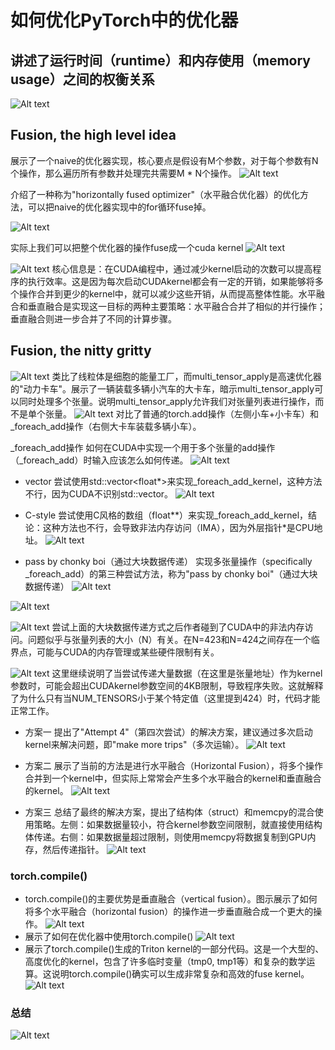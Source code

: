 
# 如何优化PyTorch中的优化器

## 讲述了运行时间（runtime）和内存使用（memory usage）之间的权衡关系
![Alt text](../img/cuda-mode/lc-6-image-1.png)


## Fusion, the high level idea


展示了一个naive的优化器实现，核心要点是假设有M个参数，对于每个参数有N个操作，那么遍历所有参数并处理完共需要M * N个操作。
![Alt text](../img/cuda-mode/lc-6-image-2.png)

介绍了一种称为"horizontally fused optimizer"（水平融合优化器）的优化方法，可以把naive的优化器实现中的for循环fuse掉。

![Alt text](../img/cuda-mode/lc-6-image-3.png)

实际上我们可以把整个优化器的操作fuse成一个cuda kernel
![Alt text](../img/cuda-mode/lc-6-image-4.png)

![Alt text](../img/cuda-mode/lc-6-image-5.png)
核心信息是：在CUDA编程中，通过减少kernel启动的次数可以提高程序的执行效率。这是因为每次启动CUDAkernel都会有一定的开销，如果能够将多个操作合并到更少的kernel中，就可以减少这些开销，从而提高整体性能。水平融合和垂直融合是实现这一目标的两种主要策略：水平融合合并了相似的并行操作；垂直融合则进一步合并了不同的计算步骤。


## Fusion, the nitty gritty

![Alt text](../img/cuda-mode/lc-6-image-6.png)
类比了线粒体是细胞的能量工厂，而multi_tensor_apply是高速优化器的"动力卡车"。展示了一辆装载多辆小汽车的大卡车，暗示multi_tensor_apply可以同时处理多个张量。说明multi_tensor_apply允许我们对张量列表进行操作，而不是单个张量。
![Alt text](../img/cuda-mode/lc-6-image-7.png)
对比了普通的torch.add操作（左侧小车+小卡车）和_foreach_add操作（右侧大卡车装载多辆小车）。

_foreach_add操作
如何在CUDA中实现一个用于多个张量的add操作（_foreach_add）时输入应该怎么如何传递。
![Alt text](../img/cuda-mode/lc-6-image-8.png)
* vector
尝试使用std::vector<float*>来实现_foreach_add_kernel，这种方法不行，因为CUDA不识别std::vector。
![Alt text](../img/cuda-mode/lc-6-image-9.png)

* C-style
尝试使用C风格的数组（float**）来实现_foreach_add_kernel，结论：这种方法也不行，会导致非法内存访问（IMA），因为外层指针*是CPU地址。
![Alt text](../img/cuda-mode/lc-6-image-10.png)

* pass by chonky boi（通过大块数据传递）
实现多张量操作（specifically _foreach_add）的第三种尝试方法，称为"pass by chonky boi"（通过大块数据传递）
![Alt text](../img/cuda-mode/lc-6-image-11.png)

![Alt text](../img/cuda-mode/lc-6-image-12.png)

![Alt text](../img/cuda-mode/lc-6-image-13.png)
尝试上面的大块数据传递方式之后作者碰到了CUDA中的非法内存访问。问题似乎与张量列表的大小（N）有关。在N=423和N=424之间存在一个临界点，可能与CUDA的内存管理或某些硬件限制有关。

![Alt text](../img/cuda-mode/lc-6-image-14.png)
这里继续说明了当尝试传递大量数据（在这里是张量地址）作为kernel参数时，可能会超出CUDAkernel参数空间的4KB限制，导致程序失败。这就解释了为什么只有当NUM_TENSORS小于某个特定值（这里提到424）时，代码才能正常工作。

* 方案一
提出了"Attempt 4"（第四次尝试）的解决方案，建议通过多次启动kernel来解决问题，即"make more trips"（多次运输）。
![Alt text](../img/cuda-mode/lc-6-image-15.png)

* 方案二
展示了当前的方法是进行水平融合（Horizontal Fusion），将多个操作合并到一个kernel中，但实际上常常会产生多个水平融合的kernel和垂直融合的kernel。
![Alt text](../img/cuda-mode/lc-6-image-16.png)

* 方案三
总结了最终的解决方案，提出了结构体（struct）和memcpy的混合使用策略。左侧：如果数据量较小，符合kernel参数空间限制，就直接使用结构体传递。右侧：如果数据量超过限制，则使用memcpy将数据复制到GPU内存，然后传递指针。
![Alt text](../img/cuda-mode/lc-6-image-17.png)


### torch.compile()
* torch.compile()的主要优势是垂直融合（vertical fusion）。图示展示了如何将多个水平融合（horizontal fusion）的操作进一步垂直融合成一个更大的操作。
![Alt text](../img/cuda-mode/lc-6-image-18.png)
* 展示了如何在优化器中使用torch.compile()
![Alt text](../img/cuda-mode/lc-6-image-19.png)
* 展示了torch.compile()生成的Triton kernel的一部分代码。这是一个大型的、高度优化的kernel，包含了许多临时变量（tmp0, tmp1等）和复杂的数学运算。这说明torch.compile()确实可以生成非常复杂和高效的fuse kernel。
![Alt text](../img/cuda-mode/lc-6-image-20.png)



### 总结

![Alt text](../img/cuda-mode/lc-6-image-21.png)